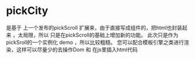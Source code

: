 # pickCity 
是基于 上一个发布的pickScroll 扩展来，由于直接写成组件的，把html也封装起来 ，太局限，所以  只是在pickScroll的基础上增加新的功能。
此次只是作为pickSroll的一个实例化 demo ，所以比较粗糙。
您可以配合模板引擎之类进行渲染，这样可以尽量少的去操作Dom 和 在js里插入html代码
